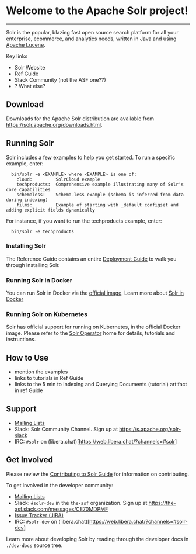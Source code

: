 <!--
    Licensed to the Apache Software Foundation (ASF) under one or more
    contributor license agreements.  See the NOTICE file distributed with
    this work for additional information regarding copyright ownership.
    The ASF licenses this file to You under the Apache License, Version 2.0
    the "License"); you may not use this file except in compliance with
    the License.  You may obtain a copy of the License at

        http://www.apache.org/licenses/LICENSE-2.0

    Unless required by applicable law or agreed to in writing, software
    distributed under the License is distributed on an "AS IS" BASIS,
    WITHOUT WARRANTIES OR CONDITIONS OF ANY KIND, either express or implied.
    See the License for the specific language governing permissions and
    limitations under the License.
 -->

# Welcome to the Apache Solr project!
-----------------------------------

Solr is the popular, blazing fast open source search platform for all your
enterprise, ecommerce, and analytics needs,
written in Java and using [Apache Lucene](https://lucene.apache.org/).

Key links
  - Solr Website
  - Ref Guide
  - Slack Community (not the ASF one??)
  - ? What else?


## Download

Downloads for the Apache Solr distribution are available from https://solr.apache.org/downloads.html.

## Running Solr

Solr includes a few examples to help you get started. To run a specific example, enter:

```
  bin/solr -e <EXAMPLE> where <EXAMPLE> is one of:
    cloud:         SolrCloud example
    techproducts:  Comprehensive example illustrating many of Solr's core capabilities
    schemaless:    Schema-less example (schema is inferred from data during indexing)
    films:         Example of starting with _default configset and adding explicit fields dynamically    
```

For instance, if you want to run the techproducts example, enter:

```
  bin/solr -e techproducts
```

### Installing Solr

The Reference Guide contains an entire  [Deployment Guide](https://solr.apache.org/guide/solr/latest/deployment-guide/system-requirements.html) to walk you through installing Solr.

### Running Solr in Docker

You can run Solr in Docker via the [official image](https://hub.docker.com/_/solr).
Learn more about [Solr in Docker](https://solr.apache.org/guide/solr/latest/deployment-guide/solr-in-docker.html)

### Running Solr on Kubernetes

Solr has official support for running on Kubernetes, in the official Docker image.
Please refer to the [Solr Operator](https://solr.apache.org/operator) home for details, tutorials and instructions.

## How to Use
- mention the examples
- links to tutorials in Ref Guide
- links to the 5 min to Indexing and Querying Documents (tutorial) artifact in ref Guide

## Support

- [Mailing Lists](https://solr.apache.org/community.html#mailing-lists-chat)
- Slack: Solr Community Channel.  Sign up at https://s.apache.org/solr-slack
- IRC: `#solr` on (libera.chat)[https://web.libera.chat/?channels=#solr]


## Get Involved
Please review the [Contributing to Solr Guide](https://cwiki.apache.org/confluence/display/solr/HowToContribute)
for information on contributing.

To get involved in the developer community:

- [Mailing Lists](https://solr.apache.org/community.html#mailing-lists-chat)
- Slack: `#solr-dev` in the `the-asf` organization.  Sign up at https://the-asf.slack.com/messages/CE70MDPMF
- [Issue Tracker (JIRA)](https://issues.apache.org/jira/browse/SOLR)
- IRC: `#solr-dev` on (libera.chat)[https://web.libera.chat/?channels=#solr-dev]

Learn more about developing Solr by reading through the developer docs in `./dev-docs` source tree.
